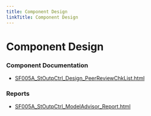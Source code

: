```yaml
---
title: Component Design
linkTitle: Component Design
---
```


# Component Design
### Component Documentation

- [SF005A_StOutpCtrl_Design_PeerReviewChkList.html](Doc/SF005A_StOutpCtrl_Design_PeerReviewChkList.html)

### Reports

- [SF005A_StOutpCtrl_ModelAdvisor_Report.html](Reports/SF005A_StOutpCtrl_ModelAdvisor_Report.html)

